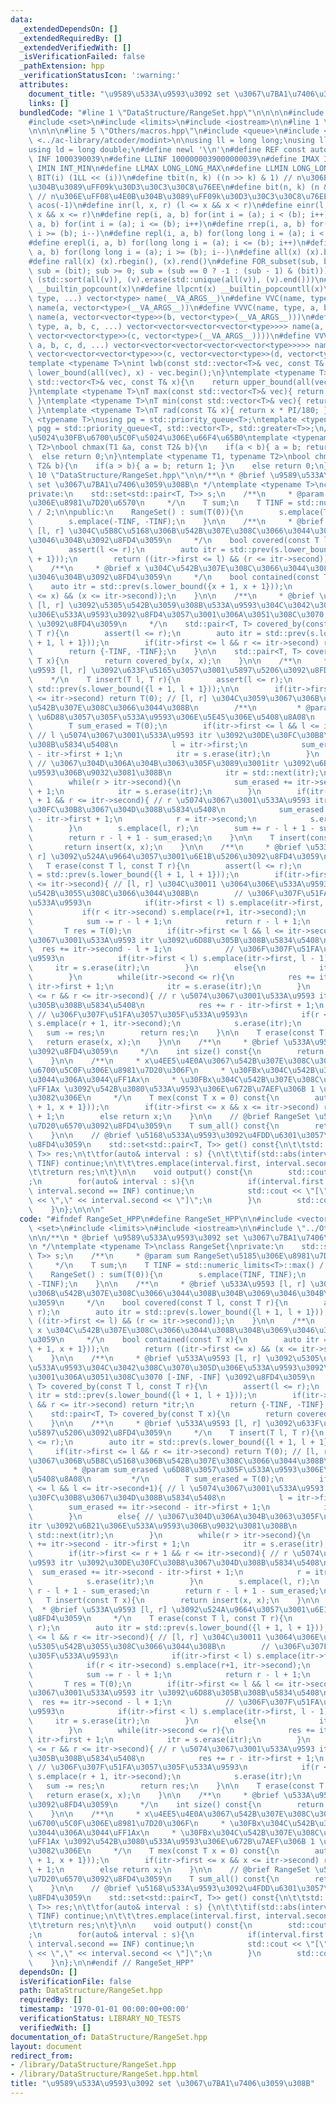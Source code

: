 ```yaml
---
data:
  _extendedDependsOn: []
  _extendedRequiredBy: []
  _extendedVerifiedWith: []
  _isVerificationFailed: false
  _pathExtension: hpp
  _verificationStatusIcon: ':warning:'
  attributes:
    document_title: "\u9589\u533A\u9593\u3092 set \u3067\u7BA1\u7406\u3059\u308B"
    links: []
  bundledCode: "#line 1 \"DataStructure/RangeSet.hpp\"\n\n\n\n#include <vector>\n\
    #include <set>\n#include <limits>\n#include <iostream>\n\n#line 1 \"Others/macros.hpp\"\
    \n\n\n\n#line 5 \"Others/macros.hpp\"\n#include <queue>\n#include <cmath>\n#include\
    \ <../ac-library/atcoder/modint>\n\nusing ll = long long;\nusing lll = __int128_t;\n\
    using ld = long double;\n#define newl '\\n'\n#define REF const auto&\n#define\
    \ INF 1000390039\n#define LLINF 1000000039000000039\n#define IMAX INT_MAX\n#define\
    \ IMIN INT_MIN\n#define LLMAX LONG_LONG_MAX\n#define LLMIN LONG_LONG_MIN\n#define\
    \ BIT(i) (1LL << (i))\n#define tbit(n, k) ((n >> k) & 1) // n\u306E\uFF08\u4E0A\
    \u304B\u3089\uFF09k\u30D3\u30C3\u30C8\u76EE\n#define bit(n, k) (n & (1LL << (k)))\
    \ // n\u306E\uFF08\u4E0B\u304B\u3089\uFF09k\u30D3\u30C3\u30C8\u76EE\n#define PI\
    \ acos(-1)\n#define inr(l, x, r) (l <= x && x < r)\n#define einr(l, x, r) (l <=\
    \ x && x <= r)\n#define rep(i, a, b) for(int i = (a); i < (b); i++)\n#define erep(i,\
    \ a, b) for(int i = (a); i <= (b); i++)\n#define rrep(i, a, b) for(int i = (a);\
    \ i >= (b); i--)\n#define repl(i, a, b) for(long long i = (a); i < (b); i++)\n\
    #define erepl(i, a, b) for(long long i = (a); i <= (b); i++)\n#define rrepl(i,\
    \ a, b) for(long long i = (a); i >= (b); i--)\n#define all(x) (x).begin(), (x).end()\n\
    #define rall(x) (x).rbegin(), (x).rend()\n#define FOR_subset(sub, bit) for (ll\
    \ sub = (bit); sub >= 0; sub = (sub == 0 ? -1 : (sub - 1) & (bit)))\n#define UNIQUE(v)\
    \ (std::sort(all(v)), (v).erase(std::unique(all(v)), (v).end()))\n#define pcnt(x)\
    \ __builtin_popcount(x)\n#define llpcnt(x) __builtin_popcountll(x)\n#define VC(name,\
    \ type, ...) vector<type> name(__VA_ARGS__)\n#define VVC(name, type, a, ...) vector<vector<type>>\
    \ name(a, vector<type>(__VA_ARGS__))\n#define VVVC(name, type, a, b, ...) vector<vector<vector<type>>>\
    \ name(a, vector<vector<type>>(b, vector<type>(__VA_ARGS__)))\n#define VVVVC(name,\
    \ type, a, b, c, ...) vector<vector<vector<vector<type>>>> name(a, vector<vector<vector<type>>>(b,\
    \ vector<vector<type>>(c, vector<type>(__VA_ARGS__))))\n#define VVVVVC(name, type,\
    \ a, b, c, d, ...) vector<vector<vector<vector<vector<type>>>>> name(a, vector<vector<vector<vector<type>>>>(b,\
    \ vector<vector<vector<type>>>(c, vector<vector<type>>(d, vector<type>(__VA_ARGS__)))));\n\
    template <typename T>\nint lwb(const std::vector<T>& vec, const T& x){\n    return\
    \ lower_bound(all(vec), x) - vec.begin();\n}\ntemplate <typename T>\nint upb(const\
    \ std::vector<T>& vec, const T& x){\n    return upper_bound(all(vec), x) - vec.begin();\n\
    }\ntemplate <typename T>\nT max(const std::vector<T>& vec){ return *max_element(all(vec));\
    \ }\ntemplate <typename T>\nT min(const std::vector<T>& vec){ return *min_element(all(vec));\
    \ }\ntemplate <typename T>\nT rad(const T& x){ return x * PI/180; }\ntemplate\
    \ <typename T>\nusing pq = std::priority_queue<T>;\ntemplate <typename T>\nusing\
    \ pqg = std::priority_queue<T, std::vector<T>, std::greater<T>>;\n// \u6700\u5927\
    \u5024\u30FB\u6700\u5C0F\u5024\u306E\u66F4\u65B0\ntemplate <typename T1, typename\
    \ T2>\nbool chmax(T1 &a, const T2& b){\n    if(a < b){ a = b; return 1; }\n  \
    \  else return 0;\n}\ntemplate <typename T1, typename T2>\nbool chmin(T1 &a, const\
    \ T2& b){\n    if(a > b){ a = b; return 1; }\n    else return 0;\n}\n\n\n#line\
    \ 10 \"DataStructure/RangeSet.hpp\"\n\n/**\n * @brief \u9589\u533A\u9593\u3092\
    \ set \u3067\u7BA1\u7406\u3059\u308B\n */\ntemplate <typename T>\nclass RangeSet{\n\
    private:\n    std::set<std::pair<T, T>> s;\n    /**\n     * @param sum RangeSet\u5185\
    \u306E\u8981\u7D20\u6570\n     */\n    T sum;\n    T TINF = std::numeric_limits<T>::max()\
    \ / 2;\n\npublic:\n    RangeSet() : sum(T(0)){\n        s.emplace(TINF, TINF);\n\
    \        s.emplace(-TINF, -TINF);\n    }\n\n    /**\n     * @brief \u533A\u9593\
    \ [l, r] \u304C\u5B8C\u5168\u306B\u542B\u307E\u308C\u3066\u3044\u308B\u304B\u3069\
    \u3046\u304B\u3092\u8FD4\u3059\n     */\n    bool covered(const T l, const T r){\n\
    \        assert(l <= r);\n        auto itr = std::prev(s.lower_bound({l + 1, l\
    \ + 1}));\n        return ((itr->first <= l) && (r <= itr->second));\n    }\n\n\
    \    /**\n     * @brief x \u304C\u542B\u307E\u308C\u3066\u3044\u308B\u304B\u3069\
    \u3046\u304B\u3092\u8FD4\u3059\n     */\n    bool contained(const T x){\n    \
    \    auto itr = std::prev(s.lower_bound({x + 1, x + 1}));\n        return ((itr->first\
    \ <= x) && (x <= itr->second));\n    }\n\n    /**\n     * @brief \u533A\u9593\
    \ [l, r] \u3092\u5305\u542B\u3059\u308B\u533A\u9593\u304C\u3042\u308C\u3070\u305D\
    \u306E\u533A\u9593\u3092\u8FD4\u3057\u3001\u306A\u3051\u308C\u3070 [-INF, -INF]\
    \ \u3092\u8FD4\u3059\n     */\n    std::pair<T, T> covered_by(const T l, const\
    \ T r){\n        assert(l <= r);\n        auto itr = std::prev(s.lower_bound({l\
    \ + 1, l + 1}));\n        if(itr->first <= l && r <= itr->second) return *itr;\n\
    \        return {-TINF, -TINF};\n    }\n\n    std::pair<T, T> covered_by(const\
    \ T x){\n        return covered_by(x, x);\n    }\n\n    /**\n     * @brief \u533A\
    \u9593 [l, r] \u3092\u633F\u5165\u3057\u3001\u5897\u5206\u3092\u8FD4\u3059\n \
    \    */\n    T insert(T l, T r){\n        assert(l <= r);\n        auto itr =\
    \ std::prev(s.lower_bound({l + 1, l + 1}));\n\n        if(itr->first <= l && r\
    \ <= itr->second) return T(0); // [l, r] \u304C\u3059\u3067\u306B\u5B8C\u5168\u306B\
    \u542B\u307E\u308C\u3066\u3044\u308B\n        /**\n         * @param sum_erased\
    \ \u6D88\u3057\u305F\u533A\u9593\u306E\u5E45\u306E\u5408\u8A08\n         */\n\
    \        T sum_erased = T(0);\n        if(itr->first <= l && l <= itr->second+1){\
    \ // l \u5074\u3067\u3001\u533A\u9593 itr \u3092\u30DE\u30FC\u30B8\u3067\u304D\
    \u308B\u5834\u5408\n            l = itr->first;\n            sum_erased += itr->second\
    \ - itr->first + 1;\n            itr = s.erase(itr);\n        }\n        else{\
    \ // \u3067\u304D\u306A\u304B\u3063\u305F\u3089\u3001itr \u3092\u6B21\u306E\u533A\
    \u9593\u306B\u9032\u3081\u308B\n            itr = std::next(itr);\n        }\n\
    \        while(r > itr->second){\n            sum_erased += itr->second - itr->first\
    \ + 1;\n            itr = s.erase(itr);\n        }\n        if(itr->first <= r\
    \ + 1 && r <= itr->second){ // r \u5074\u3067\u3001\u533A\u9593 itr \u3092\u30DE\
    \u30FC\u30B8\u3067\u304D\u308B\u5834\u5408\n            sum_erased += itr->second\
    \ - itr->first + 1;\n            r = itr->second;\n            s.erase(itr);\n\
    \        }\n        s.emplace(l, r);\n        sum += r - l + 1 - sum_erased;\n\
    \        return r - l + 1 - sum_erased;\n    }\n\n    T insert(const T x){\n \
    \       return insert(x, x);\n    }\n\n    /**\n     * @brief \u533A\u9593 [l,\
    \ r] \u3092\u524A\u9664\u3057\u3001\u6E1B\u5206\u3092\u8FD4\u3059\n     */\n \
    \   T erase(const T l, const T r){\n        assert(l <= r);\n        auto itr\
    \ = std::prev(s.lower_bound({l + 1, l + 1}));\n        if(itr->first <= l && r\
    \ <= itr->second){ // [l, r] \u304C\u30011 \u3064\u306E\u533A\u9593\u306B\u5305\
    \u542B\u3055\u308C\u3066\u3044\u308B\n        // \u306F\u307F\u51FA\u3057\u305F\
    \u533A\u9593\n            if(itr->first < l) s.emplace(itr->first, l - 1);\n \
    \           if(r < itr->second) s.emplace(r+1, itr->second);\n            s.erase(itr);\n\
    \            sum -= r - l + 1;\n            return r - l + 1;\n        }\n\n \
    \       T res = T(0);\n        if(itr->first <= l && l <= itr->second){ // l \u5074\
    \u3067\u3001\u533A\u9593 itr \u3092\u6D88\u305B\u308B\u5834\u5408\n          \
    \  res += itr->second - l + 1;\n            // \u306F\u307F\u51FA\u3057\u305F\u533A\
    \u9593\n            if(itr->first < l) s.emplace(itr->first, l - 1);\n       \
    \     itr = s.erase(itr);\n        }\n        else{\n            itr = std::next(itr);\n\
    \        }\n        while(itr->second <= r){\n            res += itr->second -\
    \ itr->first + 1;\n            itr = s.erase(itr);\n        }\n        if(itr->first\
    \ <= r && r <= itr->second){ // r \u5074\u3067\u3001\u533A\u9593 itr \u3092\u6D88\
    \u305B\u308B\u5834\u5408\n            res += r - itr->first + 1;\n           \
    \ // \u306F\u307F\u51FA\u3057\u305F\u533A\u9593\n            if(r < itr->second)\
    \ s.emplace(r + 1, itr->second);\n            s.erase(itr);\n        }\n     \
    \   sum -= res;\n        return res;\n    }\n\n    T erase(const T x){\n     \
    \   return erase(x, x);\n    }\n\n    /**\n     * @brief \u533A\u9593\u306E\u6570\
    \u3092\u8FD4\u3059\n     */\n    int size() const{\n        return (int)s.size()-2;\n\
    \    }\n\n    /**\n     * x\u4EE5\u4E0A\u3067\u542B\u307E\u308C\u3066\u306A\u3044\
    \u6700\u5C0F\u306E\u8981\u7D20\u306F\n     * \u30FBx\u304C\u542B\u307E\u308C\u3066\
    \u3044\u306A\u3044\uFF1Ax\n     * \u30FBx\u304C\u542B\u307E\u308C\u3066\u3044\u308B\
    \uFF1Ax \u3092\u542B\u3080\u533A\u9593\u306E\u672B\u7AEF\u306B 1 \u52A0\u3048\u305F\
    \u3082\u306E\n     */\n    T mex(const T x = 0) const{\n        auto itr = std::prev(s.lower_bound({x\
    \ + 1, x + 1}));\n        if(itr->first <= x && x <= itr->second) return itr->second\
    \ + 1;\n        else return x;\n    }\n\n    // @brief RangeSet \u5185\u306E\u8981\
    \u7D20\u6570\u3092\u8FD4\u3059\n    T sum_all() const{\n        return sum;\n\
    \    }\n\n    // @brief \u5168\u533A\u9593\u3092\u4FDD\u6301\u3057\u305F set \u3092\
    \u8FD4\u3059\n    std::set<std::pair<T, T>> get() const{\n\t\tstd::set<std::pair<T,\
    \ T>> res;\n\t\tfor(auto& interval : s) {\n\t\t\tif(std::abs(interval.first) ==\
    \ TINF) continue;\n\t\t\tres.emplace(interval.first, interval.second);\n\t\t}\n\
    \t\treturn res;\n\t}\n\n    void output() const{\n        std::cout << \"RangeSet:\"\
    ;\n        for(auto& interval : s){\n            if(interval.first == -INF ||\
    \ interval.second == INF) continue;\n            std::cout << \"[\" << interval.first\
    \ << \",\" << interval.second << \"]\";\n        }\n        std::cout << '\\n';\n\
    \    }\n};\n\n\n"
  code: "#ifndef RangeSet_HPP\n#define RangeSet_HPP\n\n#include <vector>\n#include\
    \ <set>\n#include <limits>\n#include <iostream>\n\n#include \"../Others/macros.hpp\"\
    \n\n/**\n * @brief \u9589\u533A\u9593\u3092 set \u3067\u7BA1\u7406\u3059\u308B\
    \n */\ntemplate <typename T>\nclass RangeSet{\nprivate:\n    std::set<std::pair<T,\
    \ T>> s;\n    /**\n     * @param sum RangeSet\u5185\u306E\u8981\u7D20\u6570\n\
    \     */\n    T sum;\n    T TINF = std::numeric_limits<T>::max() / 2;\n\npublic:\n\
    \    RangeSet() : sum(T(0)){\n        s.emplace(TINF, TINF);\n        s.emplace(-TINF,\
    \ -TINF);\n    }\n\n    /**\n     * @brief \u533A\u9593 [l, r] \u304C\u5B8C\u5168\
    \u306B\u542B\u307E\u308C\u3066\u3044\u308B\u304B\u3069\u3046\u304B\u3092\u8FD4\
    \u3059\n     */\n    bool covered(const T l, const T r){\n        assert(l <=\
    \ r);\n        auto itr = std::prev(s.lower_bound({l + 1, l + 1}));\n        return\
    \ ((itr->first <= l) && (r <= itr->second));\n    }\n\n    /**\n     * @brief\
    \ x \u304C\u542B\u307E\u308C\u3066\u3044\u308B\u304B\u3069\u3046\u304B\u3092\u8FD4\
    \u3059\n     */\n    bool contained(const T x){\n        auto itr = std::prev(s.lower_bound({x\
    \ + 1, x + 1}));\n        return ((itr->first <= x) && (x <= itr->second));\n\
    \    }\n\n    /**\n     * @brief \u533A\u9593 [l, r] \u3092\u5305\u542B\u3059\u308B\
    \u533A\u9593\u304C\u3042\u308C\u3070\u305D\u306E\u533A\u9593\u3092\u8FD4\u3057\
    \u3001\u306A\u3051\u308C\u3070 [-INF, -INF] \u3092\u8FD4\u3059\n     */\n    std::pair<T,\
    \ T> covered_by(const T l, const T r){\n        assert(l <= r);\n        auto\
    \ itr = std::prev(s.lower_bound({l + 1, l + 1}));\n        if(itr->first <= l\
    \ && r <= itr->second) return *itr;\n        return {-TINF, -TINF};\n    }\n\n\
    \    std::pair<T, T> covered_by(const T x){\n        return covered_by(x, x);\n\
    \    }\n\n    /**\n     * @brief \u533A\u9593 [l, r] \u3092\u633F\u5165\u3057\u3001\
    \u5897\u5206\u3092\u8FD4\u3059\n     */\n    T insert(T l, T r){\n        assert(l\
    \ <= r);\n        auto itr = std::prev(s.lower_bound({l + 1, l + 1}));\n\n   \
    \     if(itr->first <= l && r <= itr->second) return T(0); // [l, r] \u304C\u3059\
    \u3067\u306B\u5B8C\u5168\u306B\u542B\u307E\u308C\u3066\u3044\u308B\n        /**\n\
    \         * @param sum_erased \u6D88\u3057\u305F\u533A\u9593\u306E\u5E45\u306E\
    \u5408\u8A08\n         */\n        T sum_erased = T(0);\n        if(itr->first\
    \ <= l && l <= itr->second+1){ // l \u5074\u3067\u3001\u533A\u9593 itr \u3092\u30DE\
    \u30FC\u30B8\u3067\u304D\u308B\u5834\u5408\n            l = itr->first;\n    \
    \        sum_erased += itr->second - itr->first + 1;\n            itr = s.erase(itr);\n\
    \        }\n        else{ // \u3067\u304D\u306A\u304B\u3063\u305F\u3089\u3001\
    itr \u3092\u6B21\u306E\u533A\u9593\u306B\u9032\u3081\u308B\n            itr =\
    \ std::next(itr);\n        }\n        while(r > itr->second){\n            sum_erased\
    \ += itr->second - itr->first + 1;\n            itr = s.erase(itr);\n        }\n\
    \        if(itr->first <= r + 1 && r <= itr->second){ // r \u5074\u3067\u3001\u533A\
    \u9593 itr \u3092\u30DE\u30FC\u30B8\u3067\u304D\u308B\u5834\u5408\n          \
    \  sum_erased += itr->second - itr->first + 1;\n            r = itr->second;\n\
    \            s.erase(itr);\n        }\n        s.emplace(l, r);\n        sum +=\
    \ r - l + 1 - sum_erased;\n        return r - l + 1 - sum_erased;\n    }\n\n \
    \   T insert(const T x){\n        return insert(x, x);\n    }\n\n    /**\n   \
    \  * @brief \u533A\u9593 [l, r] \u3092\u524A\u9664\u3057\u3001\u6E1B\u5206\u3092\
    \u8FD4\u3059\n     */\n    T erase(const T l, const T r){\n        assert(l <=\
    \ r);\n        auto itr = std::prev(s.lower_bound({l + 1, l + 1}));\n        if(itr->first\
    \ <= l && r <= itr->second){ // [l, r] \u304C\u30011 \u3064\u306E\u533A\u9593\u306B\
    \u5305\u542B\u3055\u308C\u3066\u3044\u308B\n        // \u306F\u307F\u51FA\u3057\
    \u305F\u533A\u9593\n            if(itr->first < l) s.emplace(itr->first, l - 1);\n\
    \            if(r < itr->second) s.emplace(r+1, itr->second);\n            s.erase(itr);\n\
    \            sum -= r - l + 1;\n            return r - l + 1;\n        }\n\n \
    \       T res = T(0);\n        if(itr->first <= l && l <= itr->second){ // l \u5074\
    \u3067\u3001\u533A\u9593 itr \u3092\u6D88\u305B\u308B\u5834\u5408\n          \
    \  res += itr->second - l + 1;\n            // \u306F\u307F\u51FA\u3057\u305F\u533A\
    \u9593\n            if(itr->first < l) s.emplace(itr->first, l - 1);\n       \
    \     itr = s.erase(itr);\n        }\n        else{\n            itr = std::next(itr);\n\
    \        }\n        while(itr->second <= r){\n            res += itr->second -\
    \ itr->first + 1;\n            itr = s.erase(itr);\n        }\n        if(itr->first\
    \ <= r && r <= itr->second){ // r \u5074\u3067\u3001\u533A\u9593 itr \u3092\u6D88\
    \u305B\u308B\u5834\u5408\n            res += r - itr->first + 1;\n           \
    \ // \u306F\u307F\u51FA\u3057\u305F\u533A\u9593\n            if(r < itr->second)\
    \ s.emplace(r + 1, itr->second);\n            s.erase(itr);\n        }\n     \
    \   sum -= res;\n        return res;\n    }\n\n    T erase(const T x){\n     \
    \   return erase(x, x);\n    }\n\n    /**\n     * @brief \u533A\u9593\u306E\u6570\
    \u3092\u8FD4\u3059\n     */\n    int size() const{\n        return (int)s.size()-2;\n\
    \    }\n\n    /**\n     * x\u4EE5\u4E0A\u3067\u542B\u307E\u308C\u3066\u306A\u3044\
    \u6700\u5C0F\u306E\u8981\u7D20\u306F\n     * \u30FBx\u304C\u542B\u307E\u308C\u3066\
    \u3044\u306A\u3044\uFF1Ax\n     * \u30FBx\u304C\u542B\u307E\u308C\u3066\u3044\u308B\
    \uFF1Ax \u3092\u542B\u3080\u533A\u9593\u306E\u672B\u7AEF\u306B 1 \u52A0\u3048\u305F\
    \u3082\u306E\n     */\n    T mex(const T x = 0) const{\n        auto itr = std::prev(s.lower_bound({x\
    \ + 1, x + 1}));\n        if(itr->first <= x && x <= itr->second) return itr->second\
    \ + 1;\n        else return x;\n    }\n\n    // @brief RangeSet \u5185\u306E\u8981\
    \u7D20\u6570\u3092\u8FD4\u3059\n    T sum_all() const{\n        return sum;\n\
    \    }\n\n    // @brief \u5168\u533A\u9593\u3092\u4FDD\u6301\u3057\u305F set \u3092\
    \u8FD4\u3059\n    std::set<std::pair<T, T>> get() const{\n\t\tstd::set<std::pair<T,\
    \ T>> res;\n\t\tfor(auto& interval : s) {\n\t\t\tif(std::abs(interval.first) ==\
    \ TINF) continue;\n\t\t\tres.emplace(interval.first, interval.second);\n\t\t}\n\
    \t\treturn res;\n\t}\n\n    void output() const{\n        std::cout << \"RangeSet:\"\
    ;\n        for(auto& interval : s){\n            if(interval.first == -INF ||\
    \ interval.second == INF) continue;\n            std::cout << \"[\" << interval.first\
    \ << \",\" << interval.second << \"]\";\n        }\n        std::cout << '\\n';\n\
    \    }\n};\n\n#endif // RangeSet_HPP"
  dependsOn: []
  isVerificationFile: false
  path: DataStructure/RangeSet.hpp
  requiredBy: []
  timestamp: '1970-01-01 00:00:00+00:00'
  verificationStatus: LIBRARY_NO_TESTS
  verifiedWith: []
documentation_of: DataStructure/RangeSet.hpp
layout: document
redirect_from:
- /library/DataStructure/RangeSet.hpp
- /library/DataStructure/RangeSet.hpp.html
title: "\u9589\u533A\u9593\u3092 set \u3067\u7BA1\u7406\u3059\u308B"
---
```

